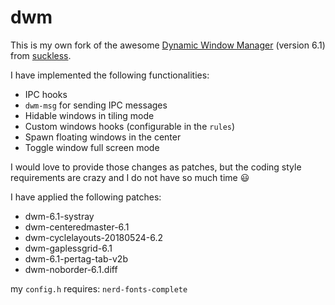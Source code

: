 # dwm

This is my own fork of the awesome [Dynamic Window Manager](https://dwm.suckless.org/) (version 6.1) from [suckless](https://suckless.org).

I have implemented the following functionalities:
* IPC hooks
* `dwm-msg` for sending IPC messages
* Hidable windows in tiling mode  
* Custom windows hooks (configurable in the `rules`)
* Spawn floating windows in the center
* Toggle window full screen mode

I would love to provide those changes as patches, but the coding style requirements are crazy and I do not have so much time :smiley:

I have applied the following patches:
* dwm-6.1-systray
* dwm-centeredmaster-6.1
* dwm-cyclelayouts-20180524-6.2
* dwm-gaplessgrid-6.1
* dwm-6.1-pertag-tab-v2b
* dwm-noborder-6.1.diff

my `config.h` requires: `nerd-fonts-complete`
